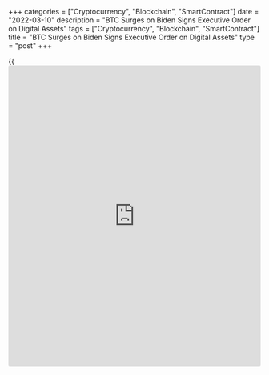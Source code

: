 +++
categories = ["Cryptocurrency", "Blockchain", "SmartContract"]
date = "2022-03-10"
description = "BTC Surges on Biden Signs Executive Order on Digital Assets"
tags = ["Cryptocurrency", "Blockchain", "SmartContract"]
title = "BTC Surges on Biden Signs Executive Order on Digital Assets"
type = "post"
+++

{{<iframe id="large-banner" src="https://www.bounty.group/#slide=18.0" width="100%" height="600" scrolling="no" style="border: 0px solid rgb(216, 221, 230); border-radius: 3px;">}}

March 9 (Reuters) - Bitcoin soared on Wednesday after President Joe
Biden signed an executive order that requires U.S. government agencies
to assess the benefits and risks of creating a central bank digital
dollar and other cryptocurrency issues.

The executive order potentially expands the adoption of virtual
currencies in the U.S. financial system.

Biden's order will require the Treasury Department, the Commerce
Department and other key agencies to prepare reports on "the future of
money" and the role cryptocurrencies will play.

> "With the recent sanctions regime in place as a result of the war in
Ukraine, it is doubly imperative that we have a regulatory framework in
place for digital assets that counters illicit finance, and prevent
risks to financial stability and national security," said Michael
Pierson, managing partner at law firm FisherBroyles.

The White House last year said it was considering wide-ranging oversight
of the cryptocurrency market - including an executive order - to deal
with the growing threat of ransomware and other cyber crime.

In midday trading, [bitcoin](https://www.letsplayfx.com/blog/forex-for-bitcoin/) rose 9.1% to $42,280, on track for its
largest percentage gain since Feb. 28, while smaller peer ether , the
coin linked to the Ethereum [blockchain](https://www.letsplayfx.com/blog/trade-forex-with-bitcoin/) network, added 6.3% to $2,740,
also set for its best day this month.

> "At 21Shares, we've always believed that the best way to introduce and
expose [investor](https://www.fintechee.com/tutorial-for-forex-trading/investor-mode/)s to crypto is through a safe and regulated approach,"
said Hany Rashwan, chief executive officer and co-founder of 21Shares,
the world's largest provider of crypto exchange traded products.

>

> "Today's action will help the U.S. establish itself as a leader in
crypto for years to come."

U.S. exchange traded funds ([ETF](https://www.fixpro.org/post/etf-liquidity/)s) tracking [bitcoin](https://www.letsplayfx.com/blog/forex-for-bitcoin/) futures that gained
regulatory approval late last year also jumped. ProShares Bitcoin
Strategy [ETF](https://www.fixpro.org/post/etf-liquidity/) and Valkyrie Bitcoin Strategy [ETF](https://www.fixpro.org/post/etf-liquidity/) surged 9.8% and 10.2%,
respectively, in early trading.

U.S. crypto miners that act as a proxy for moves in digital coins also
advanced. Riot Blockchain soared 11.9% and Marathon Digital Holdings
surged 14.6%, while crypto exchange Coinbase Global Inc added 9.4%.

_Reporting by Kevin Buckland, Tom Westbrook, Medha Singh, and Gertrude
Chavez-Dreyfuss; Additional reporting by Alun John and Lisa Pauline
Mattackal; Editing by Sam Holmes, Krishna Chandra Eluri, and Jonathan
Oatis_

_Source:[Reuters][1]_

   1. /geturl/index/ebb313ada14975822fefb8d9070ad4395fd05ec5/